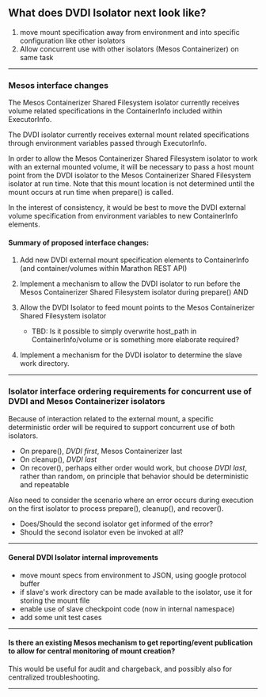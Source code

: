 ## What does DVDI Isolator next look like?

1. move mount specification away from environment and into specific configuration like other isolators
2. Allow concurrent use with other isolators (Mesos Containerizer) on same task

---

### Mesos interface changes

The Mesos Containerizer Shared Filesystem isolator currently receives volume related specifications in the ContainerInfo included within ExecutorInfo.

The DVDI isolator currently receives external mount related specifications through environment variables passed through ExecutorInfo.

In order to allow the Mesos Containerizer Shared Filesystem isolator to work with an external mounted volume, it will be necessary to pass a host mount point from the DVDI isolator to the Mesos Containerizer Shared Filesystem isolator at run time. Note that this mount location is not determined until the mount occurs at run time when prepare() is called.

In the interest of consistency, it would be best to move the DVDI external volume specification from environment variables to new ContainerInfo elements.

#### Summary of proposed interface changes:

1. Add new DVDI external mount specification elements to ContainerInfo (and container/volumes within Marathon REST API)
2. Implement a mechanism to allow the DVDI isolator to run before the Mesos Containerizer Shared Filesystem isolator during prepare() AND
3. Allow the DVDI Isolator to feed mount points to the Mesos Containerizer Shared Filesystem isolator
    - TBD: Is it possible to simply overwrite host_path in ContainerInfo/volume or is something more elaborate required?

4. Implement a mechanism for the DVDI isolator to determine the slave work directory.
---

### Isolator interface ordering requirements for concurrent use of DVDI and Mesos Containerizer isolators

Because of interaction related to the external mount, a specific deterministic order will be required to support concurrent use of both isolators.

- On prepare(), *DVDI first*, Mesos Containerizer last
- On cleanup(), *DVDI last*
- On recover(), perhaps either order would work, but choose *DVDI last*, rather than random, on principle that behavior should be deterministic and repeatable

Also need to consider the scenario where an error occurs during execution on the first isolator to process prepare(), cleanup(), and recover().

- Does/Should the second isolator get informed of the error?
- Should the second isolator even be invoked at all?

---

#### General DVDI Isolator internal improvements

- move mount specs from environment to JSON, using google protocol buffer
- if slave's work directory can be made available to the isolator, use it for storing the mount file
- enable use of slave checkpoint code (now in internal namespace)
- add some unit test cases

---

#### Is there an existing Mesos mechanism to get reporting/event publication to allow for central monitoring of mount creation? 

This would be useful for audit and chargeback, and possibly also for centralized troubleshooting.

---
